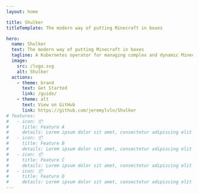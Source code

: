 ```yaml
---
layout: home

title: Shulker
titleTemplate: The modern way of putting Minecraft in boxes

hero:
  name: Shulker
  text: The modern way of putting Minecraft in boxes
  tagline: A Kubernetes operator for managing complex and dynamic Minecraft infrastructures.
  image:
    src: /logo.svg
    alt: Shulker
  actions:
    - theme: brand
      text: Get Started
      link: /guide/
    - theme: alt
      text: View on GitHub
      link: https://github.com/jeremylvln/Shulker
# features:
#   - icon: 📦
#     title: Feature A
#     details: Lorem ipsum dolor sit amet, consectetur adipiscing elit
#   - icon: 📦
#     title: Feature B
#     details: Lorem ipsum dolor sit amet, consectetur adipiscing elit
#   - icon: 📦
#     title: Feature C
#     details: Lorem ipsum dolor sit amet, consectetur adipiscing elit
#   - icon: 📦
#     title: Feature D
#     details: Lorem ipsum dolor sit amet, consectetur adipiscing elit
---
```

